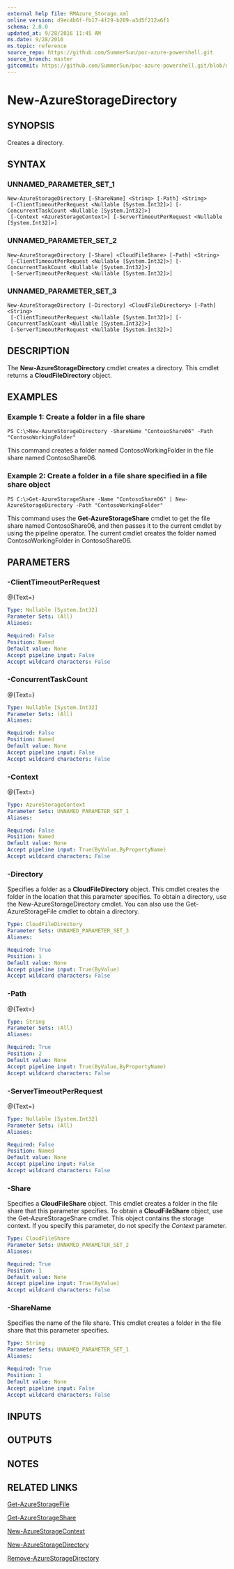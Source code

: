 ```yaml
---
external help file: RMAzure_Storage.xml
online version: d9ec4b6f-fb17-4f29-b209-a3d5f212a6f1
schema: 2.0.0
updated_at: 9/28/2016 11:45 AM
ms.date: 9/28/2016
ms.topic: reference
source_repo: https://github.com/SummerSun/poc-azure-powershell.git
source_branch: master
gitcommit: https://github.com/SummerSun/poc-azure-powershell.git/blob/d8e0dffd31e2c18c8974bff2988471f35271ce83/azureps-cmdlets-docs/Storage/v1.0/New-AzureStorageDirectory.md
---
```


# New-AzureStorageDirectory
## SYNOPSIS
Creates a directory.

## SYNTAX

### UNNAMED_PARAMETER_SET_1
```
New-AzureStorageDirectory [-ShareName] <String> [-Path] <String>
 [-ClientTimeoutPerRequest <Nullable [System.Int32]>] [-ConcurrentTaskCount <Nullable [System.Int32]>]
 [-Context <AzureStorageContext>] [-ServerTimeoutPerRequest <Nullable [System.Int32]>]
```

### UNNAMED_PARAMETER_SET_2
```
New-AzureStorageDirectory [-Share] <CloudFileShare> [-Path] <String>
 [-ClientTimeoutPerRequest <Nullable [System.Int32]>] [-ConcurrentTaskCount <Nullable [System.Int32]>]
 [-ServerTimeoutPerRequest <Nullable [System.Int32]>]
```

### UNNAMED_PARAMETER_SET_3
```
New-AzureStorageDirectory [-Directory] <CloudFileDirectory> [-Path] <String>
 [-ClientTimeoutPerRequest <Nullable [System.Int32]>] [-ConcurrentTaskCount <Nullable [System.Int32]>]
 [-ServerTimeoutPerRequest <Nullable [System.Int32]>]
```

## DESCRIPTION
The **New-AzureStorageDirectory** cmdlet creates a directory.
This cmdlet returns a **CloudFileDirectory** object.

## EXAMPLES

### Example 1: Create a folder in a file share
```
PS C:\>New-AzureStorageDirectory -ShareName "ContosoShare06" -Path "ContosoWorkingFolder"
```

This command creates a folder named ContosoWorkingFolder in the file share named ContosoShare06.

### Example 2: Create a folder in a file share specified in a file share object
```
PS C:\>Get-AzureStorageShare -Name "ContosoShare06" | New-AzureStorageDirectory -Path "ContosoWorkingFolder"
```

This command uses the **Get-AzureStorageShare** cmdlet to get the file share named ContosoShare06, and then passes it to the current cmdlet by using the pipeline operator.
The current cmdlet creates the folder named ContosoWorkingFolder in ContosoShare06.

## PARAMETERS

### -ClientTimeoutPerRequest
@{Text=}

```yaml
Type: Nullable [System.Int32]
Parameter Sets: (All)
Aliases: 

Required: False
Position: Named
Default value: None
Accept pipeline input: False
Accept wildcard characters: False
```

### -ConcurrentTaskCount
@{Text=}

```yaml
Type: Nullable [System.Int32]
Parameter Sets: (All)
Aliases: 

Required: False
Position: Named
Default value: None
Accept pipeline input: False
Accept wildcard characters: False
```

### -Context
@{Text=}

```yaml
Type: AzureStorageContext
Parameter Sets: UNNAMED_PARAMETER_SET_1
Aliases: 

Required: False
Position: Named
Default value: None
Accept pipeline input: True(ByValue,ByPropertyName)
Accept wildcard characters: False
```

### -Directory
Specifies a folder as a **CloudFileDirectory** object.
This cmdlet creates the folder in the location that this parameter specifies.
To obtain a directory, use the New-AzureStorageDirectory cmdlet.
You can also use the Get-AzureStorageFile cmdlet to obtain a directory.

```yaml
Type: CloudFileDirectory
Parameter Sets: UNNAMED_PARAMETER_SET_3
Aliases: 

Required: True
Position: 1
Default value: None
Accept pipeline input: True(ByValue)
Accept wildcard characters: False
```

### -Path
@{Text=}

```yaml
Type: String
Parameter Sets: (All)
Aliases: 

Required: True
Position: 2
Default value: None
Accept pipeline input: True(ByValue,ByPropertyName)
Accept wildcard characters: False
```

### -ServerTimeoutPerRequest
@{Text=}

```yaml
Type: Nullable [System.Int32]
Parameter Sets: (All)
Aliases: 

Required: False
Position: Named
Default value: None
Accept pipeline input: False
Accept wildcard characters: False
```

### -Share
Specifies a **CloudFileShare** object.
This cmdlet creates a folder in the file share that this parameter specifies.
To obtain a **CloudFileShare** object, use the Get-AzureStorageShare cmdlet.
This object contains the storage context.
If you specify this parameter, do not specify the *Context* parameter.

```yaml
Type: CloudFileShare
Parameter Sets: UNNAMED_PARAMETER_SET_2
Aliases: 

Required: True
Position: 1
Default value: None
Accept pipeline input: True(ByValue)
Accept wildcard characters: False
```

### -ShareName
Specifies the name of the file share.
This cmdlet creates a folder in the file share that this parameter specifies.

```yaml
Type: String
Parameter Sets: UNNAMED_PARAMETER_SET_1
Aliases: 

Required: True
Position: 1
Default value: None
Accept pipeline input: False
Accept wildcard characters: False
```

## INPUTS

## OUTPUTS

## NOTES

## RELATED LINKS

[Get-AzureStorageFile](d9ec4b6f-fb17-4f29-b209-a3d5f212a6f1)

[Get-AzureStorageShare](10a13c83-d545-4729-99f9-048c774f32d7)

[New-AzureStorageContext](671aeec8-b7f9-49c5-866f-da84f189ab5b)

[New-AzureStorageDirectory](2eea330c-759d-4dee-81e9-2e72de9f707e)

[Remove-AzureStorageDirectory](2cbd0756-0224-43b0-8e22-a7316b7e24c2)

